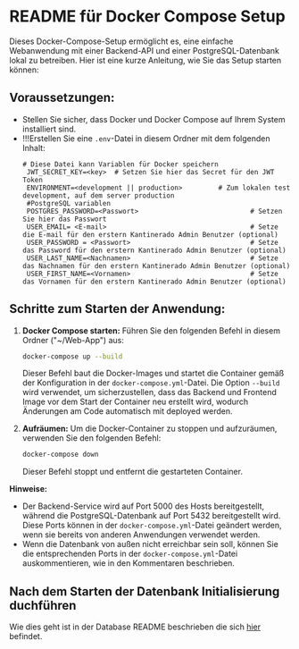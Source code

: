 # README für Docker Compose Setup

Dieses Docker-Compose-Setup ermöglicht es, eine einfache Webanwendung mit einer Backend-API und einer PostgreSQL-Datenbank lokal zu betreiben. Hier ist eine kurze Anleitung, wie Sie das Setup starten können:

## Voraussetzungen:

- Stellen Sie sicher, dass Docker und Docker Compose auf Ihrem System installiert sind.  
- !!!Erstellen Sie eine `.env`-Datei in diesem Ordner mit dem folgenden Inhalt:
   ```text
   # Diese Datei kann Variablen für Docker speichern  
    JWT_SECRET_KEY=<key>  # Setzen Sie hier das Secret für den JWT Token
    ENVIRONMENT=<development || production>         # Zum lokalen test development, auf dem server production
    #PostgreSQL variablen
    POSTGRES_PASSWORD=<Passwort>                            # Setzen Sie hier das Passwort 
    USER_EMAIL= <E-mail>                                    # Setze die E-mail für den erstern Kantinerado Admin Benutzer (optional)
    USER_PASSWORD = <Passwort>                              # Setze das Password für den erstern Kantinerado Admin Benutzer (optional)
    USER_LAST_NAME=<Nachnamen>                              # Setze das Nachnamen für den erstern Kantinerado Admin Benutzer (optional)
    USER_FIRST_NAME=<Vornamen>                              # Setze das Vornamen für den erstern Kantinerado Admin Benutzer (optional)
   
   ```

## Schritte zum Starten der Anwendung: 

1. **Docker Compose starten:**
    Führen Sie den folgenden Befehl in diesem Ordner ("~/Web-App") aus:
    ```bash
    docker-compose up --build
    ```
    Dieser Befehl baut die Docker-Images und startet die Container gemäß der Konfiguration in der `docker-compose.yml`-Datei. Die Option `--build` wird verwendet, um sicherzustellen, dass das Backend und Frontend Image vor dem Start der Container neu erstellt wird, wodurch Änderungen am Code automatisch mit deployed werden.

2. **Aufräumen:**
    Um die Docker-Container zu stoppen und aufzuräumen, verwenden Sie den folgenden Befehl:
    ```bash
    docker-compose down
    ```
    Dieser Befehl stoppt und entfernt die gestarteten Container.

**Hinweise:**
- Der Backend-Service wird auf Port 5000 des Hosts bereitgestellt, während die PostgreSQL-Datenbank auf Port 5432 bereitgestellt wird. Diese Ports können in der `docker-compose.yml`-Datei geändert werden, wenn sie bereits von anderen Anwendungen verwendet werden.
- Wenn die Datenbank von außen nicht erreichbar sein soll, können Sie die entsprechenden Ports in der `docker-compose.yml`-Datei auskommentieren, wie in den Kommentaren beschrieben.


## Nach dem Starten der Datenbank Initialisierung duchführen
Wie dies geht ist in der Database README beschrieben die sich [hier](../../Web-App/Database/README.md) befindet.
